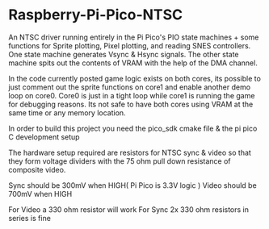 # Raspberry-Pi-Pico-NTSC
An NTSC driver running entirely in the Pi Pico's PIO state machines + some functions for Sprite plotting, Pixel plotting, and reading SNES controllers. One state machine generates Vsync & Hsync signals. The other state machine spits out the contents of VRAM with the help of the DMA channel. 

In the code currently posted game logic exists on both cores, its possible to just comment out the sprite functions on core1 and enable another demo loop on core0. Core0 is just in a tight loop while core1 is running the game for debugging reasons. Its not safe to have both cores using VRAM at the same time or any memory location. 

In order to build this project you need the pico_sdk cmake file & the pi pico C development setup

The hardware setup required are resistors for NTSC sync & video so that they form voltage dividers with the 75 ohm pull down resistance of composite video. 

Sync should be 300mV when HIGH( Pi Pico is 3.3V logic ) 
Video should be 700mV when HIGH

For Video a 330 ohm resistor will work
For Sync 2x 330 ohm resistors in series is fine

